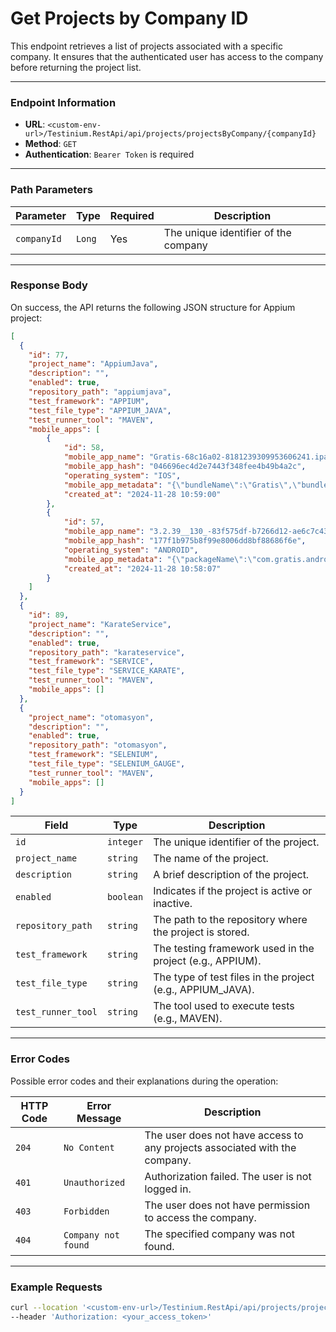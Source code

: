 # Get Projects by Company ID

This endpoint retrieves a list of projects associated with a specific company. It ensures that the authenticated user has access to the company before returning the project list.

***

### Endpoint Information

* **URL**: `<custom-env-url>/Testinium.RestApi/api/projects/projectsByCompany/{companyId}`
* **Method**: `GET`
* **Authentication**: `Bearer Token` is required

***

### Path Parameters

| Parameter   | Type   | Required | Description                          |
| ----------- | ------ | -------- | ------------------------------------ |
| `companyId` | `Long` | Yes      | The unique identifier of the company |

***

### Response Body

On success, the API returns the following JSON structure for Appium project:

```json
[
  {
    "id": 77,
    "project_name": "AppiumJava",
    "description": "",
    "enabled": true,
    "repository_path": "appiumjava",
    "test_framework": "APPIUM",
    "test_file_type": "APPIUM_JAVA",
    "test_runner_tool": "MAVEN",
    "mobile_apps": [
        {
            "id": 58,
            "mobile_app_name": "Gratis-68c16a02-8181239309953606241.ipa",
            "mobile_app_hash": "046696ec4d2e7443f348fee4b49b4a2c",
            "operating_system": "IOS",
            "mobile_app_metadata": "{\"bundleName\":\"Gratis\",\"bundleDisplayName\":\"Gratis\",\"bundleVersion\":\"3.3.0\",\"bundleMinOsVersion\":\"12.0\",\"bundleDevelopmentRegion\":\"tr\",\"bundleExecutable\":\"Gratis\",\"bundleIconFiles\":\"\",\"bundleInfoDictVersion\":\"6.0\",\"bundlePackageType\":\"APPL\",\"bundleMainStoryBoardFile\":\"Main\"}",
            "created_at": "2024-11-28 10:59:00"
        },
        {
            "id": 57,
            "mobile_app_name": "3.2.39__130_-83f575df-b7266d12-ae6c7c43-401562538376308185.apk",
            "mobile_app_hash": "177f1b975b8f99e8006dd8bf88686f6e",
            "operating_system": "ANDROID",
            "mobile_app_metadata": "{\"packageName\":\"com.gratis.android\",\"label\":\"Gratis\",\"icon\":\"res/d2.webp\",\"versionName\":\"3.2.39\",\"versionCode\":130,\"minSdkVersion\":\"24\",\"targetSdkVersion\":\"34\",\"glEsVersion\":{\"major\":2,\"minor\":0,\"required\":false}}",
            "created_at": "2024-11-28 10:58:07"
        }
    ]
  },
  {
    "id": 89,
    "project_name": "KarateService",
    "description": "",
    "enabled": true,
    "repository_path": "karateservice",
    "test_framework": "SERVICE",
    "test_file_type": "SERVICE_KARATE",
    "test_runner_tool": "MAVEN",
    "mobile_apps": []
  },
  {
    "project_name": "otomasyon",
    "description": "",
    "enabled": true,
    "repository_path": "otomasyon",
    "test_framework": "SELENIUM",
    "test_file_type": "SELENIUM_GAUGE",
    "test_runner_tool": "MAVEN",
    "mobile_apps": []
  }
]

```

| Field              | Type      | Description                                                 |
| ------------------ | --------- | ----------------------------------------------------------- |
| `id`               | `integer` | The unique identifier of the project.                       |
| `project_name`     | `string`  | The name of the project.                                    |
| `description`      | `string`  | A brief description of the project.                         |
| `enabled`          | `boolean` | Indicates if the project is active or inactive.             |
| `repository_path`  | `string`  | The path to the repository where the project is stored.     |
| `test_framework`   | `string`  | The testing framework used in the project (e.g., APPIUM).   |
| `test_file_type`   | `string`  | The type of test files in the project (e.g., APPIUM\_JAVA). |
| `test_runner_tool` | `string`  | The tool used to execute tests (e.g., MAVEN).               |

***

### Error Codes

Possible error codes and their explanations during the operation:

| HTTP Code | Error Message       | Description                                                                |
| --------- | ------------------- | -------------------------------------------------------------------------- |
| `204`     | `No Content`        | The user does not have access to any projects associated with the company. |
| `401`     | `Unauthorized`      | Authorization failed. The user is not logged in.                           |
| `403`     | `Forbidden`         | The user does not have permission to access the company.                   |
| `404`     | `Company not found` | The specified company was not found.                                       |

***

### Example Requests

```bash
curl --location '<custom-env-url>/Testinium.RestApi/api/projects/projectsByCompany/{companyId}' \
--header 'Authorization: <your_access_token>'
```

